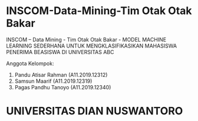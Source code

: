 # INSCOM-Data-Mining-Tim Otak Otak Bakar
INSCOM – Data Mining - Tim Otak Otak Bakar - MODEL MACHINE LEARNING SEDERHANA UNTUK MENGKLASIFIKASIKAN MAHASISWA PENERIMA BEASISWA DI UNIVERSITAS ABC

Anggota Kelompok:
1) Pandu Atisar Rahman (A11.2019.12312)
2) Samsun Maarif (A11.2019.12319)
3) Pagas Pandhu Tanoyo (A11.2019.12340)

# UNIVERSITAS DIAN NUSWANTORO


